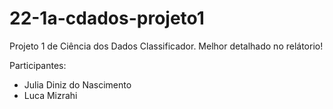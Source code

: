 # 22-1a-cdados-projeto1

Projeto 1 de Ciência dos Dados
Classificador.
Melhor detalhado no relátorio!

Participantes:
- Julia Diniz do Nascimento
- Luca Mizrahi

